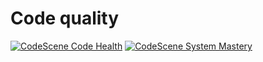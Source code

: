 #  Code quality
[![CodeScene Code Health](https://codescene.io/projects/47733/status-badges/code-health)](https://codescene.io/projects/47733)
[![CodeScene System Mastery](https://codescene.io/projects/47733/status-badges/system-mastery)](https://codescene.io/projects/47733)
